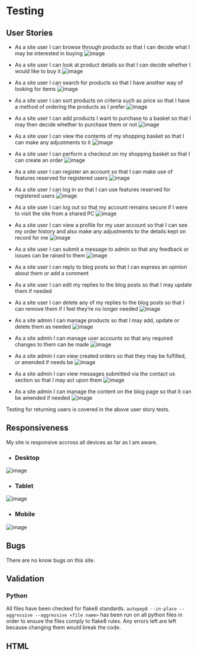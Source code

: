 # Testing

## User Stories 

* As a site user I can browse through products so that I can decide what I may be interested in buying
![image](media/readme_screenshots/products.png)

* As a site user I can look at product details so that I can decide whether I would like to buy it
![image](media/readme_screenshots/product_detail.png)

* As a site user I can search for products so that I have another way of looking for items
![image](media/readme_screenshots/header.png)

* As a site user I can sort products on criteria such as price so that I have a method of ordering the products as I prefer
![image](media/readme_screenshots/sort_price.png)

* As a site user I can add products I want to purchase to a basket so that I may then decide whether to purchase them or not
![image](media/readme_screenshots/added_to_bag.png)

* As a site user I can view the contents of my shopping basket so that I can make any adjustments to it
![image](media/readme_screenshots/shopping_bag.png)

* As a site user I can perform a checkout on my shopping basket so that I can create an order
![image](media/readme_screenshots/checkout.png)

* As a site user I can register an account so that I can make use of features reserved for registered users
![image](media/readme_screenshots/signup.png)

* As a site user I can log in so that I can use features reserved for registered users
![image](media/readme_screenshots/signin.png)

* As a site user I can log out so that my account remains secure if I were to visit the site from a shared PC
![image](media/readme_screenshots/signout.png)

* As a site user I can view a profile for my user account so that I can see my order history and also make any adjustments to the details kept on record for me
![image](media/readme_screenshots/profile.png)

* As a site user I can submit a message to admin so that any feedback or issues can be raised to them
![image](media/readme_screenshots/contact_us.png)

* As a site user I can reply to blog posts so that I can express an opinion about them or add a comment
* As a site user I can edit my replies to the blog posts so that I may update them if needed
* As a site user I can delete any of my replies to the blog posts so that I can remove them if I feel they’re no longer needed
![image](media/readme_screenshots/blog_comment.png)

* As a site admin I can manage products so that I may add, update or delete them as needed
![image](media/readme_screenshots/admin_edit_products.png)

* As a site admin I can manage user accounts so that any required changes to them can be made
![image](media/readme_screenshots/user_accounts.png)

* As a site admin I can view created orders so that they may be fulfilled, or amended if needs be
![image](media/readme_screenshots/admin_orders.png)

* As a site admin I can view messages submitted via the contact us section so that I may act upon them
![image](media/readme_screenshots/admin_view_messages.png)

* As a site admin I can manage the content on the blog page so that it can be amended if needed
![image](media/readme_screenshots/admin_blog.png)

Testing for returning users is covered in the above user story tests.

## Responsiveness

My site is responsive accross all devices as far as I am aware.

- ### Desktop

![image](media/testing_screenshots/desktop_responsive.jpg)

- ### Tablet

![image](media/testing_screenshots/ipad_responsive.png)

- ### Mobile

![image](media/testing_screenshots/iphone_responsive.png)

## Bugs

There are no know bugs on this site.

## Validation

### Python

All files have been checked for flake8 standards. `autopep8 --in-place --aggressive --aggressive <file name>` has been run on all python files in order to ensure the files comply to flake8 rules. Any errors left are left because changing them would break the code.

## HTML

